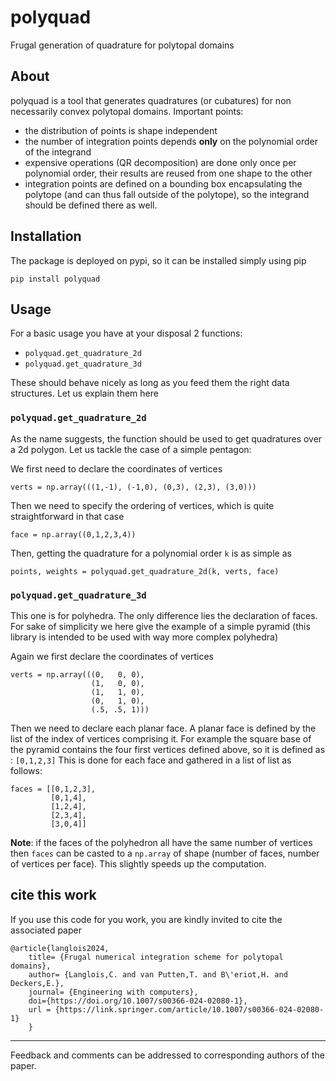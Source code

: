 polyquad
========
Frugal generation of quadrature for polytopal domains

About
-----
polyquad is a tool that generates quadratures (or cubatures) for non
necessarily convex polytopal domains. Important points:
- the distribution of points is shape independent
- the number of integration points depends **only** on the polynomial
  order of the integrand
- expensive operations (QR decomposition) are done only once per
  polynomial order, their results are reused from one shape to the
  other
- integration points are defined on a bounding box encapsulating the
  polytope (and can thus fall outside of the polytope), so the
  integrand should be defined there as well.


## Installation

The package is deployed on pypi, so it can be installed simply using pip

```
pip install polyquad
```

## Usage
For a basic usage you have at your disposal 2 functions:
- `polyquad.get_quadrature_2d`
- `polyquad.get_quadrature_3d`

These should behave nicely as long as you feed them the right data
structures. Let us explain them here

### `polyquad.get_quadrature_2d`
As the name suggests, the function should be used to get quadratures
over a 2d polygon. Let us tackle the case of a simple pentagon:

We first need to declare the coordinates of vertices

```
verts = np.array(((1,-1), (-1,0), (0,3), (2,3), (3,0)))
```

Then we need to specify the ordering of vertices, which is quite
straightforward in that case

```
face = np.array((0,1,2,3,4))
```

Then, getting the quadrature for a polynomial order `k` is as simple as

```
points, weights = polyquad.get_quadrature_2d(k, verts, face)
```

### `polyquad.get_quadrature_3d`
This one is for polyhedra. The only difference lies the declaration of
faces. For sake of simplicity we here give the example of a simple
pyramid (this library is intended to be used with way more complex
polyhedra)

Again we first declare the coordinates of vertices

```
verts = np.array(((0,   0, 0),
                  (1,   0, 0),
                  (1,   1, 0),
                  (0,   1, 0),
                  (.5, .5, 1)))
```

Then we need to declare each planar face. A planar face is defined by
the list of the index of vertices comprising it. For example the
square base of the pyramid contains the four first vertices defined
above, so it is defined as : `[0,1,2,3]`
This is done for each face and gathered in a list of list as follows:

```
faces = [[0,1,2,3],
         [0,1,4],
         [1,2,4],
         [2,3,4],
         [3,0,4]]
```

**Note**: if the faces of the polyhedron all have the same number of
vertices then `faces` can be casted to a `np.array` of shape (number of
faces, number of vertices per face). This slightly speeds up the
computation.

## cite this work

If you use this code for you work, you are kindly invited to cite the
associated paper
```
@article{langlois2024,
	title= {Frugal numerical integration scheme for polytopal domains},
	author= {Langlois,C. and van Putten,T. and B\'eriot,H. and Deckers,E.},
	journal= {Engineering with computers},
	doi={https://doi.org/10.1007/s00366-024-02080-1},
	url = {https://link.springer.com/article/10.1007/s00366-024-02080-1}
	}
```

<hr/> 

Feedback and comments can be addressed to corresponding authors
of the paper.
